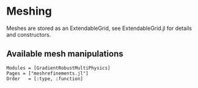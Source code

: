 
# Meshing

Meshes are stored as an ExtendableGrid, see ExtendableGrid.jl for details and constructors.


## Available mesh manipulations

```@autodocs
Modules = [GradientRobustMultiPhysics]
Pages = ["meshrefinements.jl"]
Order   = [:type, :function]
```

